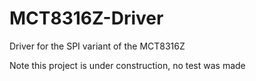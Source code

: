 # MCT8316Z-Driver
Driver for the SPI variant of the MCT8316Z


Note this project is under construction, no test was made
